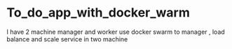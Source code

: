 # To_do_app_with_docker_warm
I have 2 machine manager and worker use docker swarm to manager , load balance and scale service in two machine
